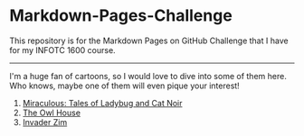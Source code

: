 # Markdown-Pages-Challenge
This repository is for the Markdown Pages on GitHub Challenge that I have for my INFOTC 1600 course.

---

I'm a huge fan of cartoons, so I would love to dive into some of them here. Who knows, maybe one of them will even pique your interest!

1. [Miraculous: Tales of Ladybug and Cat Noir](https://github.com/rlwx3k/Markdown-Pages-Challenge/blob/main/miraculous.md)
2. [The Owl House](https://github.com/rlwx3k/Markdown-Pages-Challenge/blob/main/theowlhouse.md)
3. [Invader Zim](https://github.com/rlwx3k/Markdown-Pages-Challenge/blob/main/invaderzim.md)

